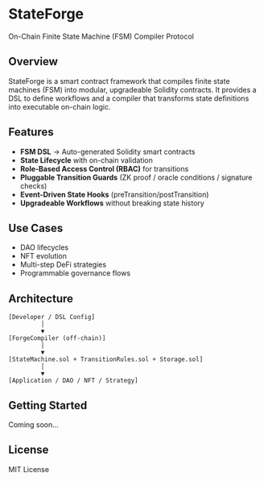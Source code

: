 # StateForge

On-Chain Finite State Machine (FSM) Compiler Protocol

## Overview

StateForge is a smart contract framework that compiles finite state machines (FSM) into modular, upgradeable Solidity contracts. It provides a DSL to define workflows and a compiler that transforms state definitions into executable on-chain logic.

## Features

- **FSM DSL** → Auto-generated Solidity smart contracts
- **State Lifecycle** with on-chain validation
- **Role-Based Access Control (RBAC)** for transitions
- **Pluggable Transition Guards** (ZK proof / oracle conditions / signature checks)
- **Event-Driven State Hooks** (preTransition/postTransition)
- **Upgradeable Workflows** without breaking state history

## Use Cases

- DAO lifecycles
- NFT evolution
- Multi-step DeFi strategies
- Programmable governance flows

## Architecture

```
[Developer / DSL Config]
         │
         ▼
[ForgeCompiler (off-chain)]
         │
         ▼
[StateMachine.sol + TransitionRules.sol + Storage.sol]
         │
         ▼
[Application / DAO / NFT / Strategy]
```

## Getting Started

Coming soon...

## License

MIT License

